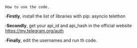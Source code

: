 `How to use the code.`


**·Firstly**, install the list of libraries with pip:
asyncio
telethon


**·Secondly**, get your api_id and api_hash in the official website 
https://my.telegram.org/auth



**·Finally**, edit the usernames and run th code.
